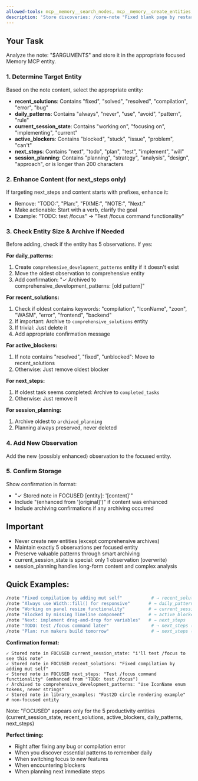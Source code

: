 ```yaml
---
allowed-tools: mcp__memory__search_nodes, mcp__memory__create_entities, mcp__memory__add_observations, mcp__memory__delete_observations, mcp__memory__open_nodes
description: 'Store discoveries: /core-note "Fixed blank page by restarting mzoon" or "Working on panel resizing"'
---
```


## Your Task

Analyze the note: "$ARGUMENTS" and store it in the appropriate focused Memory MCP entity.

### 1. Determine Target Entity

Based on the note content, select the appropriate entity:
- **recent_solutions**: Contains "fixed", "solved", "resolved", "compilation", "error", "bug"
- **daily_patterns**: Contains "always", "never", "use", "avoid", "pattern", "rule"
- **current_session_state**: Contains "working on", "focusing on", "implementing", "current"
- **active_blockers**: Contains "blocked", "stuck", "issue", "problem", "can't"
- **next_steps**: Contains "next", "todo", "plan", "test", "implement", "will"
- **session_planning**: Contains "planning", "strategy", "analysis", "design", "approach", or is longer than 200 characters

### 2. Enhance Content (for next_steps only)

If targeting next_steps and content starts with prefixes, enhance it:
- Remove: "TODO:", "Plan:", "FIXME:", "NOTE:", "Next:"
- Make actionable: Start with a verb, clarify the goal
- Example: "TODO: test /focus" → "Test /focus command functionality"

### 3. Check Entity Size & Archive if Needed

Before adding, check if the entity has 5 observations. If yes:

**For daily_patterns:**
1. Create `comprehensive_development_patterns` entity if it doesn't exist
2. Move the oldest observation to comprehensive entity
3. Add confirmation: "✓ Archived to comprehensive_development_patterns: [old pattern]"

**For recent_solutions:**
1. Check if oldest contains keywords: "compilation", "IconName", "zoon", "WASM", "error", "frontend", "backend"
2. If important: Archive to `comprehensive_solutions` entity
3. If trivial: Just delete it
4. Add appropriate confirmation message

**For active_blockers:**
1. If note contains "resolved", "fixed", "unblocked": Move to recent_solutions
2. Otherwise: Just remove oldest blocker

**For next_steps:**
1. If oldest task seems completed: Archive to `completed_tasks`
2. Otherwise: Just remove it

**For session_planning:**
1. Archive oldest to `archived_planning`
2. Planning always preserved, never deleted

### 4. Add New Observation

Add the new (possibly enhanced) observation to the focused entity.

### 5. Confirm Storage

Show confirmation in format:
- "✓ Stored note in FOCUSED [entity]: '[content]'" 
- Include "(enhanced from '[original]')" if content was enhanced
- Include archiving confirmations if any archiving occurred

## Important
- Never create new entities (except comprehensive archives)
- Maintain exactly 5 observations per focused entity  
- Preserve valuable patterns through smart archiving
- current_session_state is special: only 1 observation (overwrite)
- session_planning handles long-form content and complex analysis

## Quick Examples:

```bash
/note "Fixed compilation by adding mut self"           # → recent_solutions
/note "Always use Width::fill() for responsive"       # → daily_patterns  
/note "Working on panel resize functionality"         # → current_session_state
/note "Blocked by missing Timeline component"         # → active_blockers
/note "Next: implement drag-and-drop for variables"   # → next_steps
/note "TODO: test /focus command later"                # → next_steps ("Test /focus command functionality")
/note "Plan: run makers build tomorrow"                # → next_steps ("Run makers build to verify production")
```

**Confirmation format:**
```
✓ Stored note in FOCUSED current_session_state: "i'll test /focus to see this note"
✓ Stored note in FOCUSED recent_solutions: "Fixed compilation by adding mut self"
✓ Stored note in FOCUSED next_steps: "Test /focus command functionality" (enhanced from "TODO: test /focus")
✓ Archived to comprehensive_development_patterns: "Use IconName enum tokens, never strings"
✓ Stored note in library_examples: "Fast2D circle rendering example"  # non-focused entity
```

Note: "FOCUSED" appears only for the 5 productivity entities (current_session_state, recent_solutions, active_blockers, daily_patterns, next_steps)

**Perfect timing:**
- Right after fixing any bug or compilation error
- When you discover essential patterns to remember daily
- When switching focus to new features
- When encountering blockers
- When planning next immediate steps